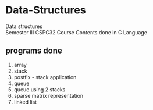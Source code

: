 # Data-Structures
Data structures   
Semester III CSPC32 Course Contents
done in C Language

## programs done
1) array
2) stack
3) postfix - stack application
4) queue
5) queue using 2 stacks
6) sparse matrix representation
7) linked list 
